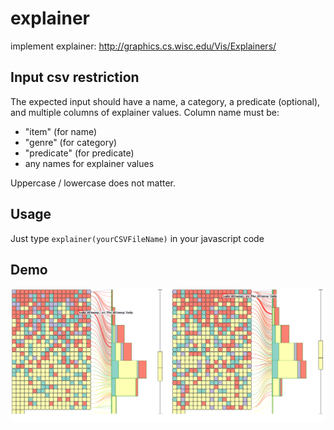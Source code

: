 # explainer
implement explainer: http://graphics.cs.wisc.edu/Vis/Explainers/

## Input csv restriction
The expected input should have a name, a category, a predicate (optional), and multiple columns of explainer values.
Column name must be: 
- "item" (for name)
- "genre" (for category)
- "predicate" (for predicate)
- any names for explainer values

Uppercase / lowercase does not matter.

## Usage
Just type `explainer(yourCSVFileName)` in your javascript code

## Demo
![ScreenShot](https://github.com/eyeccc/explainer/blob/master/explainer.png)
